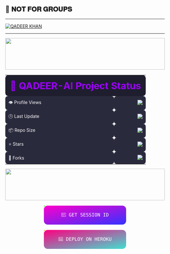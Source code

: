 ## 🚧 𝐍𝐎𝐓 𝐅𝐎𝐑 𝐆𝐑𝐎𝐔𝐏𝐒

______


[![QADEER KHAN](https://raw.githubusercontent.com/Qadeer-Xtech/QADEER-AI/main/Qadeer/tofan.svg)](https://whatsapp.com/channel/0029VajWxSZ96H4SyQLurV1H)
___



<p align='center'>
    </p>
<img src="https://i.imgur.com/dBaSKWF.gif" height="100" width="100%">


<div align="center">
  <table>
    <tr>
      <td colspan="2" align="center" style="background:#1e1e2e; border-radius:10px; padding:15px;">
        <b style="color:#9D00FF; font-size:30px;">🚀 QADEER-AI Project Status</b>
      </td>
    </tr>
    <tr>
      <td align="left" style="padding:10px; background:#2a2a3d; border-radius:8px; color:white;">👁 Profile Views</td>
      <td align="right" style="padding:10px; background:#2a2a3d; border-radius:8px;">
        <img src="https://komarev.com/ghpvc/?username=Qadeer-Xtech&label=&color=9D00FF&style=flat-square">
      </td>
    </tr>
    <tr>
      <td align="left" style="padding:10px; background:#2a2a3d; border-radius:8px; color:white;">🕒 Last Update</td>
      <td align="right" style="padding:10px; background:#2a2a3d; border-radius:8px;">
        <img src="https://img.shields.io/github/last-commit/Qadeer-Xtech/QADEER-AI?color=9D00FF&label=&style=flat-square">
      </td>
    </tr>
    <tr>
      <td align="left" style="padding:10px; background:#2a2a3d; border-radius:8px; color:white;">📦 Repo Size</td>
      <td align="right" style="padding:10px; background:#2a2a3d; border-radius:8px;">
        <img src="https://img.shields.io/github/repo-size/Qadeer-Xtech/QADEER-AI?color=9D00FF&label=&style=flat-square">
      </td>
    </tr>
    <tr>
      <td align="left" style="padding:10px; background:#2a2a3d; border-radius:8px; color:white;">⭐ Stars</td>
      <td align="right" style="padding:10px; background:#2a2a3d; border-radius:8px;">
        <img src="https://img.shields.io/github/stars/Qadeer-Xtech/QADEER-AI?color=9D00FF&label=&style=flat-square">
      </td>
    </tr>
    <tr>
      <td align="left" style="padding:10px; background:#2a2a3d; border-radius:8px; color:white;">🍴 Forks</td>
      <td align="right" style="padding:10px; background:#2a2a3d; border-radius:8px;">
        <img src="https://img.shields.io/github/forks/Qadeer-Xtech/QADEER-AI?color=9D00FF&label=&style=flat-square">
      </td>
    </tr>
  </table>
                                                                                     </div>


<p align='center'>
    </p>
<img src="https://i.imgur.com/dBaSKWF.gif" height="100" width="100%">



<p align="center">
  <a href="https://base64-lite-55aa246d37d8.herokuapp.com/">
    <img src="./Qadeer/get-session-btn.svg" alt="GET SESSION" width="260"/>
  </a>
</p>



<p align="center">
  <a href="https://dashboard.heroku.com/new?template=https://github.com/Qadeer-Xtech/QADEER-AI/tree/main">
    <img src="./Qadeer/deploy-btn.svg" alt="DEPLOY ON HEROKU" width="260"/>
  </a>
</p>

